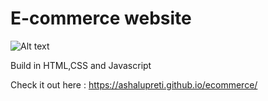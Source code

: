 # E-commerce website 
<img
  src="[![image](https://user-images.githubusercontent.com/90265701/189528064-337787d8-60ea-4ff3-9ef6-238fcbad3108.png)](https://github.com/ashalupreti/ecommerce/blob/main/img/Screenshot%20(229).png?raw=true)"
  alt="Alt text"
  title="Optional title"
  style="display: inline-block; margin: 0 auto; max-width: 300px">

Build in HTML,CSS and Javascript

Check it out here :  https://ashalupreti.github.io/ecommerce/
